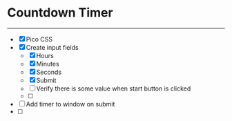 # Countdown Timer
---

- [x] Pico CSS
- [x] Create input fields
  - [x] Hours
  - [x] Minutes
  - [x] Seconds
  - [x] Submit
  - [ ] Verify there is some value when start button is clicked
  - [ ] 
- [ ] Add timer to window on submit
- [ ] 

